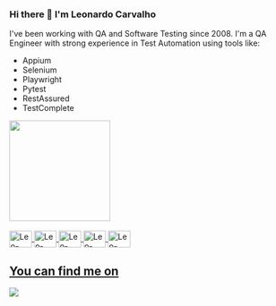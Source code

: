 ### Hi there 👋 I'm Leonardo Carvalho
I've been working with QA and Software Testing since 2008.
I'm a QA Engineer with strong experience in Test Automation using tools like:
- Appium
- Selenium
- Playwright
- Pytest
- RestAssured
- TestComplete

<div align="left">
  <a href="https://github.com/leogcarvalho">
  <img height="180em" src="https://github-readme-stats.vercel.app/api/top-langs/?username=leogcarvalho&layout=compact&langs_count=7&theme=dark"/>
</div>
<div style="display: inline_block"><br>
  <img align="center" alt="Leo-Python" height="30" width="40" src="https://cdn.jsdelivr.net/gh/devicons/devicon/icons/python/python-original.svg">
  <img align="center" alt="Leo-Java" height="30" width="40" src="https://cdn.jsdelivr.net/gh/devicons/devicon/icons/java/java-original-wordmark.svg">
  <img align="center" alt="Leo-Selenium" height="30" width="40" src="https://cdn.jsdelivr.net/gh/devicons/devicon/icons/selenium/selenium-original.svg">
  <img align="center" alt="Leo-Appium" height="30" width="40" src="https://static.cdnlogo.com/logos/a/64/appium.svg">
  <img align="center" alt="Leo-Playwright" height="30" width="40" src="https://blog.apify.com/content/images/2022/01/playwright-logo.png">
</div>
  
 ## You can find me on
 
<div> 
  <a href="https://www.linkedin.com/in/leogcarvalho" target="_blank"><img src="https://img.shields.io/badge/-LinkedIn-%230077B5?style=for-the-badge&logo=linkedin&logoColor=white" target="_blank"></a> 
</div>
